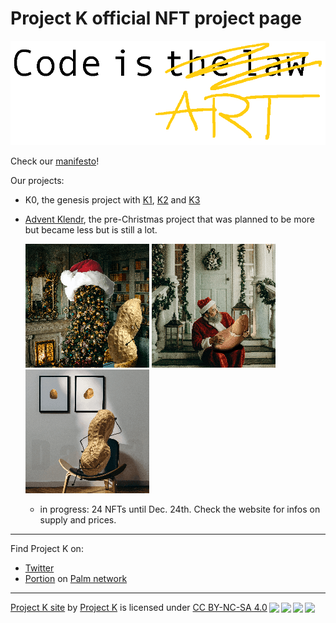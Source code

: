 # Project K official NFT project page

![Code is ART](/project-k-manifesto/code%20is%20art.png)

Check our [manifesto](project-k-manifesto)!

Our projects:

- K0, the genesis project with [K1](https://portion.io/app.html#exchange?ID=QmcudkUaqDSrJbxopYHejHxzHfAGE77487PBczwrv4i84q&chainID=11297108109), [K2](https://portion.io/app.html#exchange?ID=QmUfS8osdpsBufHHcxCrufDHtcmuwXKqSPG9jMiSPW9CG5&chainID=11297108109) and [K3](https://portion.io/app.html#exchange?ID=QmSSKRkJ4kpSifQXLcYhiGTLNfTEtrSEHBpgJXZ7q2WTZd&chainID=11297108109)
- [Advent Klendr](Klendr), the pre-Christmas project that was planned to be more but became less but is still a lot.

  ![Klendr Day 1](Klendr/day1_thumb.png) ![Klendr Day 2](Klendr/day2_thumb.png) ![Klendr Day 3](Klendr/day3_thumb.png)


  - in progress: 24 NFTs until Dec. 24th. Check the website for infos on supply and prices.

---

Find Project K on:

- [Twitter](https://twitter.com/KProjectOffical)
- [Portion](https://portion.io/nft-marketplace?category=digital&collection=&artist=ProjectK&chains=Palm&sortBy=newest) on [Palm network](https://palm.io/)

---
<p xmlns:cc="http://creativecommons.org/ns#" xmlns:dct="http://purl.org/dc/terms/"><a property="dct:title" rel="cc:attributionURL" href="https://kprojectoffical.github.io/">Project K site</a> by <a rel="cc:attributionURL dct:creator" property="cc:attributionName" href="https://github.com/KProjectOffical/">Project K</a> is licensed under <a href="http://creativecommons.org/licenses/by-nc-sa/4.0/?ref=chooser-v1" target="_blank" rel="license noopener noreferrer" style="display:inline-block;">CC BY-NC-SA 4.0<img style="height:22px!important;margin-left:3px;vertical-align:text-bottom;" src="https://mirrors.creativecommons.org/presskit/icons/cc.svg?ref=chooser-v1"><img style="height:22px!important;margin-left:3px;vertical-align:text-bottom;" src="https://mirrors.creativecommons.org/presskit/icons/by.svg?ref=chooser-v1"><img style="height:22px!important;margin-left:3px;vertical-align:text-bottom;" src="https://mirrors.creativecommons.org/presskit/icons/nc.svg?ref=chooser-v1"><img style="height:22px!important;margin-left:3px;vertical-align:text-bottom;" src="https://mirrors.creativecommons.org/presskit/icons/sa.svg?ref=chooser-v1"></a></p>
